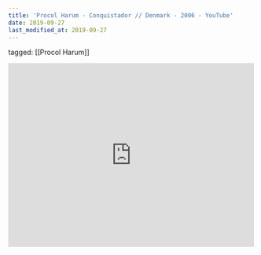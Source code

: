 ```yaml
---
title: 'Procol Harum - Conquistador // Denmark - 2006 - YouTube'
date: 2019-09-27
last_modified_at: 2019-09-27
---
```

tagged: [[Procol Harum]]
<iframe allow="accelerometer; autoplay; clipboard-write; encrypted-media; gyroscope; picture-in-picture" allowfullscreen="" frameborder="0" height="375" id="youtube_iframe" src="https://www.youtube.com/embed/t-zti_qAHsA?feature=oembed&amp;enablejsapi=1&amp;origin=https://safe.txmblr.com&amp;wmode=opaque" width="500"></iframe>